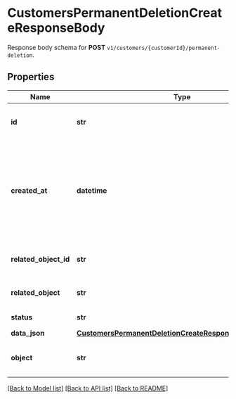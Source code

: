 # CustomersPermanentDeletionCreateResponseBody

Response body schema for **POST** `v1/customers/{customerId}/permanent-deletion`.

## Properties
Name | Type | Description | Notes
------------ | ------------- | ------------- | -------------
**id** | **str** | Unique permanent deletion object ID. | [optional] 
**created_at** | **datetime** | Timestamp representing the date and time when the customer was requested to be deleted in ISO 8601 format. | [optional] 
**related_object_id** | **str** | Unique customer ID that is being deleted. | [optional] 
**related_object** | **str** | Object being deleted. | [optional] [default to 'customer']
**status** | **str** | Deletion status. | [optional] [default to 'DONE']
**data_json** | [**CustomersPermanentDeletionCreateResponseBodyDataJson**](CustomersPermanentDeletionCreateResponseBodyDataJson.md) |  | [optional] 
**object** | **str** | The type of the object represented by JSON. | [optional] [default to 'pernament_deletion']

[[Back to Model list]](../README.md#documentation-for-models) [[Back to API list]](../README.md#documentation-for-api-endpoints) [[Back to README]](../README.md)


